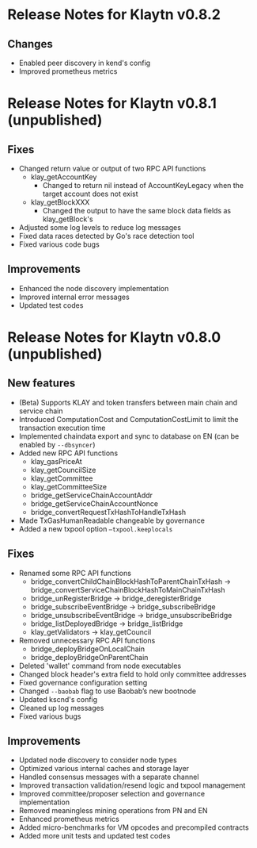 # Release Notes for Klaytn v0.8.2 <a id="release-notes-for-klaytn-v0-8-2"></a>

## Changes <a id="changes"></a>

- Enabled peer discovery in kend's config
- Improved prometheus metrics

# Release Notes for Klaytn v0.8.1 (unpublished) <a id="release-notes-for-klaytn-v0-8-1-unpublished"></a>

## Fixes <a id="fixes"></a>

- Changed return value or output of two RPC API functions
  - klay_getAccountKey
    - Changed to return nil instead of AccountKeyLegacy when the target account does not exist
  - klay_getBlockXXX
    - Changed the output to have the same block data fields as klay_getBlock's
- Adjusted some log levels to reduce log messages
- Fixed data races detected by Go's race detection tool
- Fixed various code bugs

## Improvements <a id="improvements"></a>

- Enhanced the node discovery implementation
- Improved internal error messages
- Updated test codes

# Release Notes for Klaytn v0.8.0 (unpublished) <a id="release-notes-for-klaytn-v0-8-0-unpublished"></a>

## New features <a id="new-features"></a>

- (Beta) Supports KLAY and token transfers between main chain and service chain
- Introduced ComputationCost and ComputationCostLimit to limit the transaction execution time
- Implemented chaindata export and sync to database on EN (can be enabled by `--dbsyncer`)
- Added new RPC API functions
  - klay_gasPriceAt
  - klay_getCouncilSize
  - klay_getCommittee
  - klay_getCommitteeSize
  - bridge_getServiceChainAccountAddr
  - bridge_getServiceChainAccountNonce
  - bridge_convertRequestTxHashToHandleTxHash
- Made TxGasHumanReadable changeable by governance
- Added a new txpool option `—txpool.keeplocals`

## Fixes <a id="fixes"></a>

- Renamed some RPC API functions
  - bridge_convertChildChainBlockHashToParentChainTxHash -> bridge_convertServiceChainBlockHashToMainChainTxHash
  - bridge_unRegisterBridge -> bridge_deregisterBridge
  - bridge_subscribeEventBridge -> bridge_subscribeBridge
  - bridge_unsubscribeEventBridge -> bridge_unsubscribeBridge
  - bridge_listDeployedBridge -> bridge_listBridge
  - klay_getValidators -> klay_getCouncil
- Removed unnecessary RPC API functions
  - bridge_deployBridgeOnLocalChain
  - bridge_deployBridgeOnParentChain
- Deleted 'wallet' command from node executables
- Changed block header's extra field to hold only committee addresses
- Fixed governance configuration setting
- Changed `--baobab` flag to use Baobab’s new bootnode
- Updated kscnd's config
- Cleaned up log messages
- Fixed various bugs

## Improvements <a id="improvements"></a>

- Updated node discovery to consider node types
- Optimized various internal caches and storage layer
- Handled consensus messages with a separate channel
- Improved transaction validation/resend logic and txpool management
- Improved committee/proposer selection and governance implementation
- Removed meaningless mining operations from PN and EN
- Enhanced prometheus metrics
- Added micro-benchmarks for VM opcodes and precompiled contracts
- Added more unit tests and updated test codes
